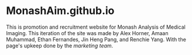 # MonashAim.github.io
This is promotion and recruitment website for Monash Analysis of Medical Imaging. This iteration of the site was made by Alex Horner, Amaan Muhammad, Ethan Fernandes, Jin Heng Pang, and Renchie Yang. With the page's upkeep done by the *marketing team*.
